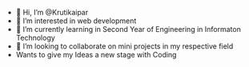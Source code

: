 - 👋 Hi, I’m @Krutikaipar
- 👀 I’m interested in web development
- 🌱 I’m currently learning in Second Year of Engineering in Informaton Technology
- 💞️ I’m looking to collaborate on mini projects in my respective field 
-    Wants to give my Ideas a new stage with Coding

<!---
Krutikaipar/Krutikaipar is a ✨ special ✨ repository because its `README.md` (this file) appears on your GitHub profile.
You can click the Preview link to take a look at your changes.
--->
